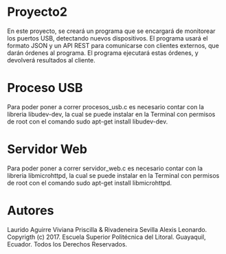 # Proyecto2
En este proyecto, se creará un programa que se encargará de monitorear los puertos USB, detectando nuevos dispositivos. El programa usará el formato JSON y un API REST para comunicarse con clientes externos, que darán órdenes al programa. El programa ejecutará estas órdenes, y devolverá resultados al cliente. 

# Proceso USB
Para poder poner a correr procesos_usb.c es necesario contar con la libreria libudev-dev, la cual se puede instalar en la Terminal con permisos de root con el comando sudo apt-get install libudev-dev.

# Servidor Web
Para poder poner a correr servidor_web.c es necesario contar con la libreria libmicrohttpd, la cual se puede instalar en la Terminal con permisos de root con el comando sudo apt-get install libmicrohttpd.

# Autores
Laurido Aguirre Viviana Priscilla & Rivadeneira Sevilla Alexis Leonardo.
Copyrigth (c) 2017.
Escuela Superior Politécnica del Litoral. Guayaquil, Ecuador.
Todos los Derechos Reservados.
